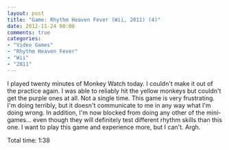 ```yaml
---
layout: post
title: "Game: Rhythm Heaven Fever (Wii, 2011) (4)"
date: 2012-11-24 00:00
comments: true
categories:
- "Video Games"
- "Rhythm Heaven Fever"
- "Wii"
- "2011"
---
```


I played twenty minutes of Monkey Watch today. I couldn't make it
out of the practice again. I was able to reliably hit the yellow
monkeys but couldn't get the purple ones at all. Not a single
time. This game is very frustrating. I'm doing terribly, but
it doesn't communicate to me in any way what I'm doing wrong. In
addition, I'm now blocked from doing any other of the
mini-games... even though they will definitely test different
rhythm skills than this one. I want to play this game and
experience more, but I can't. Argh.

Total time: 1:38
